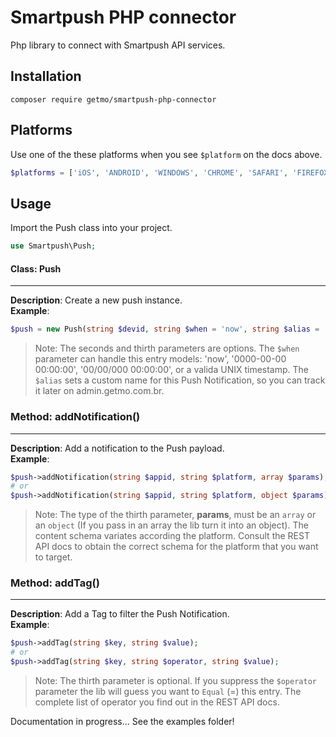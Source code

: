 # Smartpush PHP connector

Php library to connect with Smartpush API services.

## Installation

```shell
composer require getmo/smartpush-php-connector
```

## Platforms
Use one of the these platforms when you see ```$platform``` on the docs above.
```php
$platforms = ['iOS', 'ANDROID', 'WINDOWS', 'CHROME', 'SAFARI', 'FIREFOX'];
```

## Usage
Import the Push class into your project.

```php
use Smartpush\Push;
```

#### Class: Push
---
**Description**: Create a new push instance.\
**Example**:
```php
$push = new Push(string $devid, string $when = 'now', string $alias = '');
```
> Note: The seconds and thirth parameters are options. The ```$when``` parameter can handle this entry models: 'now', '0000-00-00 00:00:00', '00/00/000 00:00:00', or a valida UNIX timestamp. The ```$alias``` sets a custom name for this Push Notification, so you can track it later on admin.getmo.com.br.

### Method: addNotification()
---
**Description**: Add a notification to the Push payload.\
**Example**:
```php
$push->addNotification(string $appid, string $platform, array $params);
# or
$push->addNotification(string $appid, string $platform, object $params);
```
> Note: The type of the thirth parameter, **params**, must be an ```array``` or an ```object``` (If you pass in an array the lib turn it into an object). The content schema variates according the platform. Consult the REST API docs to obtain the correct schema for the platform that you want to target.


### Method: addTag()
---
**Description**: Add a Tag to filter the Push Notification.\
**Example**:
```php
$push->addTag(string $key, string $value);
# or
$push->addTag(string $key, string $operator, string $value);
```
> Note: The thirth parameter is optional. If you suppress the ```$operator``` parameter the lib will guess you want to ```Equal``` (=) this entry. The complete list of operator you find out in the REST API docs.

Documentation in progress... See the examples folder!
